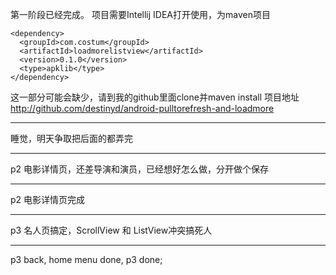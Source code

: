 第一阶段已经完成。
项目需要Intellij IDEA打开使用，为maven项目
```
<dependency>
  <groupId>com.costum</groupId>
  <artifactId>loadmorelistview</artifactId>
  <version>0.1.0</version>
  <type>apklib</type>
</dependency>
```
这一部分可能会缺少，请到我的github里面clone并maven install
项目地址
http://github.com/destinyd/android-pulltorefresh-and-loadmore
***
睡觉，明天争取把后面的都弄完
***
p2 电影详情页，还差导演和演员，已经想好怎么做，分开做个保存
***
p2 电影详情页完成
***
p3 名人页搞定，ScrollView 和 ListView冲突搞死人
***
p3 back, home menu done, p3 done;
